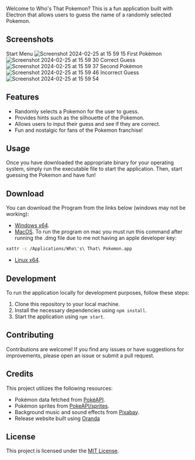 

Welcome to Who's That Pokemon? This is a fun application built with Electron that allows users to guess the name of a randomly selected Pokemon.

## Screenshots
Start Menu
![Screenshot 2024-02-25 at 15 59 15](https://github.com/furthestgoose/Who-s-that-pokemon-/assets/77462614/99437f52-2378-424e-847f-f6fe41498fef)
First Pokèmon
![Screenshot 2024-02-25 at 15 59 30](https://github.com/furthestgoose/Who-s-that-pokemon-/assets/77462614/e4fe29c0-a2c5-4bb9-a4b2-debe7cd43d61)
Correct Guess
![Screenshot 2024-02-25 at 15 59 37](https://github.com/furthestgoose/Who-s-that-pokemon-/assets/77462614/3890ee8f-5666-4b8f-bfc5-ea6fa7475469)
Second Pokèmon
![Screenshot 2024-02-25 at 15 59 46](https://github.com/furthestgoose/Who-s-that-pokemon-/assets/77462614/f638fdb2-c249-4d44-8c87-d96143894385)
Incorrect Guess
![Screenshot 2024-02-25 at 15 59 54](https://github.com/furthestgoose/Who-s-that-pokemon-/assets/77462614/f46dbd68-96dd-4b48-ae2d-227c2be9dca0)

## Features

- Randomly selects a Pokemon for the user to guess.
- Provides hints such as the silhouette of the Pokemon.
- Allows users to input their guess and see if they are correct.
- Fun and nostalgic for fans of the Pokemon franchise!

## Usage

Once you have downloaded the appropriate binary for your operating system, simply run the executable file to start the application. Then, start guessing the Pokemon and have fun!

## Download

You can download the Program from the links below (windows may not be working):
- [Windows x64](https://github.com/furthestgoose/Who-s-that-pokemon-/releases/download/v1.0.1/win-unpacked.zip).
- [MacOS](https://github.com/furthestgoose/Who-s-that-pokemon-/releases/download/v1.0.0/Who.s.that.Pokemon.Mac.dmg).
To run the program on mac you must run this command after running the .dmg file due to me not having an apple developer key:
```bash
xattr -c /Applications/Who\'s\ That\ Pokemon.app

```
- [Linux x64](https://github.com/furthestgoose/Who-s-that-pokemon-/releases/download/v1.0.0/Who.s.That.Pokemon.AppImage).

## Development

To run the application locally for development purposes, follow these steps:

1. Clone this repository to your local machine.
2. Install the necessary dependencies using `npm install`.
3. Start the application using `npm start`.

## Contributing

Contributions are welcome! If you find any issues or have suggestions for improvements, please open an issue or submit a pull request.

## Credits

This project utilizes the following resources:

- Pokémon data fetched from [PokéAPI](https://pokeapi.co/).
- Pokémon sprites from [PokeAPI/sprites](https://github.com/PokeAPI/sprites).
- Background music and sound effects from [Pixabay](https://pixabay.com/).
- Release website built using [Oranda](https://opensource.axo.dev/oranda/)

## License

This project is licensed under the [MIT License](https://github.com/furthestgoose/Who-s-that-pokemon-/blob/main/LICENSE).
